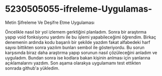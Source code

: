 # 5230505055-ifreleme-Uygulamas-
Metin Şifreleme Ve Deşifre Etme Uygulaması

Öncelikle nasıl bir yol izlemem gerktiğini planladım. Sonra bir araştırma yapıp void fonksiyonu yardımı ile bu işlemi yapabileceğimi öğrendim. Birkaç denemenin ardında kodu başarılı bir şekilde yazdım fakat alfabedeki harf sayısı bittikten sonra yazılım bunları sembol ile gösteriyordu. Bu sorun karşısında biraz daha araştırma yapıp sorunun nasıl çözüleceğini anladım ve uyguladım. Bundan sonra ise kodlara bakan kişinin anlması için yanlarına açıklamalarını yazdım. Son aşama olarakya uygulamamı test ettikten sonrada github'a yükledim.
